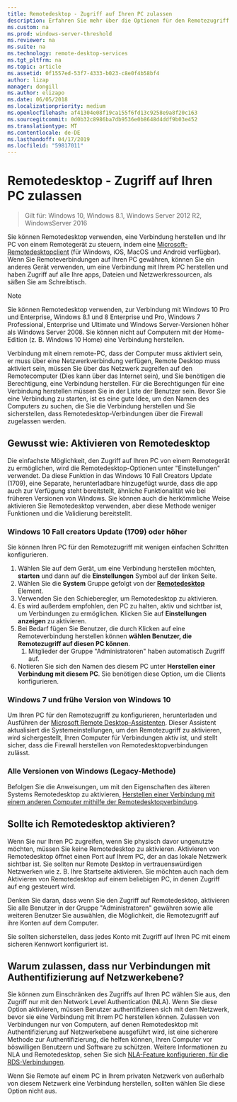 ```yaml
---
title: Remotedesktop - Zugriff auf Ihren PC zulassen
description: Erfahren Sie mehr über die Optionen für den Remotezugriff auf Ihren PC
ms.custom: na
ms.prod: windows-server-threshold
ms.reviewer: na
ms.suite: na
ms.technology: remote-desktop-services
ms.tgt_pltfrm: na
ms.topic: article
ms.assetid: 0f1557ed-53f7-4333-b023-c8e0f4b58bf4
author: lizap
manager: dongill
ms.author: elizapo
ms.date: 06/05/2018
ms.localizationpriority: medium
ms.openlocfilehash: af41304e08f19ca155f6fd13c9258e9a8f20c163
ms.sourcegitcommit: 0d0b32c8986ba7db9536e0b8648d4ddf9b03e452
ms.translationtype: MT
ms.contentlocale: de-DE
ms.lasthandoff: 04/17/2019
ms.locfileid: "59817011"
---
```

# <a name="remote-desktop---allow-access-to-your-pc"></a>Remotedesktop - Zugriff auf Ihren PC zulassen

>Gilt für: Windows 10, Windows 8.1, Windows Server 2012 R2, WindowsServer 2016

Sie können Remotedesktop verwenden, eine Verbindung herstellen und Ihr PC von einem Remotegerät zu steuern, indem eine [Microsoft-Remotedesktopclient](remote-desktop-clients.md) (für Windows, iOS, MacOS und Android verfügbar). Wenn Sie Remoteverbindungen auf Ihren PC gewähren, können Sie ein anderes Gerät verwenden, um eine Verbindung mit Ihrem PC herstellen und haben Zugriff auf alle Ihre apps, Dateien und Netzwerkressourcen, als säßen Sie am Schreibtisch.  

> [!NOTE]
> Sie können Remotedesktop verwenden, zur Verbindung mit Windows 10 Pro und Enterprise, Windows 8.1 und 8 Enterprise und Pro, Windows 7 Professional, Enterprise und Ultimate und Windows Server-Versionen höher als Windows Server 2008. Sie können nicht auf Computern mit der Home-Edition (z. B. Windows 10 Home) eine Verbindung herstellen. 

Verbindung mit einem remote-PC, dass der Computer muss aktiviert sein, er muss über eine Netzwerkverbindung verfügen, Remote Desktop muss aktiviert sein, müssen Sie über das Netzwerk zugreifen auf den Remotecomputer (Dies kann über das Internet sein), und Sie benötigen die Berechtigung, eine Verbindung herstellen. Für die Berechtigungen für eine Verbindung herstellen müssen Sie in der Liste der Benutzer sein. Bevor Sie eine Verbindung zu starten, ist es eine gute Idee, um den Namen des Computers zu suchen, die Sie die Verbindung herstellen und Sie sicherstellen, dass Remotedesktop-Verbindungen über die Firewall zugelassen werden.

## <a name="how-to-enable-remote-desktop"></a>Gewusst wie: Aktivieren von Remotedesktop

Die einfachste Möglichkeit, den Zugriff auf Ihren PC von einem Remotegerät zu ermöglichen, wird die Remotedesktop-Optionen unter "Einstellungen" verwendet. Da diese Funktion in das Windows 10 Fall Creators Update (1709), eine Separate, herunterladbare hinzugefügt wurde, dass die app auch zur Verfügung steht bereitstellt, ähnliche Funktionalität wie bei früheren Versionen von Windows. Sie können auch die herkömmliche Weise aktivieren Sie Remotedesktop verwenden, aber diese Methode weniger Funktionen und die Validierung bereitstellt.

### <a name="windows-10-fall-creator-update-1709-or-later"></a>Windows 10 Fall creators Update (1709) oder höher

Sie können Ihren PC für den Remotezugriff mit wenigen einfachen Schritten konfigurieren.
1. Wählen Sie auf dem Gerät, um eine Verbindung herstellen möchten, **starten** und dann auf die **Einstellungen** Symbol auf der linken Seite.
2. Wählen Sie die **System** Gruppe gefolgt von der [ **Remotedesktop** ](ms-settings:remotedesktop) Element.
3. Verwenden Sie den Schieberegler, um Remotedesktop zu aktivieren.
4. Es wird außerdem empfohlen, den PC zu halten, aktiv und sichtbar ist, um Verbindungen zu ermöglichen. Klicken Sie auf **Einstellungen anzeigen** zu aktivieren.
5. Bei Bedarf fügen Sie Benutzer, die durch Klicken auf eine Remoteverbindung herstellen können **wählen Benutzer, die Remotezugriff auf diesen PC können**.
   1. Mitglieder der Gruppe "Administratoren" haben automatisch Zugriff auf.
6. Notieren Sie sich den Namen des diesem PC unter **Herstellen einer Verbindung mit diesem PC**. Sie benötigen diese Option, um die Clients konfigurieren.

### <a name="windows-7-and-early-version-of-windows-10"></a>Windows 7 und frühe Version von Windows 10

Um Ihren PC für den Remotezugriff zu konfigurieren, herunterladen und Ausführen der [Microsoft Remote Desktop-Assistenten](https://www.microsoft.com/download/details.aspx?id=50042). Dieser Assistent aktualisiert die Systemeinstellungen, um den Remotezugriff zu aktivieren, wird sichergestellt, Ihren Computer für Verbindungen aktiv ist, und stellt sicher, dass die Firewall herstellen von Remotedesktopverbindungen zulässt. 

### <a name="all-versions-of-windows-legacy-method"></a>Alle Versionen von Windows (Legacy-Methode)

Befolgen Sie die Anweisungen, um mit den Eigenschaften des älteren Systems Remotedesktop zu aktivieren, [Herstellen einer Verbindung mit einem anderen Computer mithilfe der Remotedesktopverbindung](https://windows.microsoft.com/windows/remote-desktop-connection-faq).

## <a name="should-i-enable-remote-desktop"></a>Sollte ich Remotedesktop aktivieren?

Wenn Sie nur Ihren PC zugreifen, wenn Sie physisch davor ungenutzte möchten, müssen Sie keine Remotedesktop zu aktivieren. Aktivieren von Remotedesktop öffnet einen Port auf Ihrem PC, der an das lokale Netzwerk sichtbar ist. Sie sollten nur Remote Desktop in vertrauenswürdigen Netzwerken wie z. B. Ihre Startseite aktivieren. Sie möchten auch nach dem Aktivieren von Remotedesktop auf einem beliebigen PC, in denen Zugriff auf eng gesteuert wird.

Denken Sie daran, dass wenn Sie den Zugriff auf Remotedesktop, aktivieren Sie alle Benutzer in der Gruppe "Administratoren" gewähren sowie alle weiteren Benutzer Sie auswählen, die Möglichkeit, die Remotezugriff auf ihre Konten auf dem Computer.

Sie sollten sicherstellen, dass jedes Konto mit Zugriff auf Ihren PC mit einem sicheren Kennwort konfiguriert ist.

## <a name="why-allow-connections-only-with-network-level-authentication"></a>Warum zulassen, dass nur Verbindungen mit Authentifizierung auf Netzwerkebene? 
 
Sie können zum Einschränken des Zugriffs auf Ihren PC wählen Sie aus, den Zugriff nur mit den Network Level Authentication (NLA). Wenn Sie diese Option aktivieren, müssen Benutzer authentifizieren sich mit dem Netzwerk, bevor sie eine Verbindung mit Ihrem PC herstellen können. Zulassen von Verbindungen nur von Computern, auf denen Remotedesktop mit Authentifizierung auf Netzwerkebene ausgeführt wird, ist eine sicherere Methode zur Authentifizierung, die helfen können, Ihren Computer vor böswilligen Benutzern und Software zu schützen. Weitere Informationen zu NLA und Remotedesktop, sehen Sie sich [NLA-Feature konfigurieren, für die RDS-Verbindungen](https://technet.microsoft.com/library/cc732713(v=ws.11).aspx). 

Wenn Sie Remote auf einem PC in Ihrem privaten Netzwerk von außerhalb von diesem Netzwerk eine Verbindung herstellen, sollten wählen Sie diese Option nicht aus.
